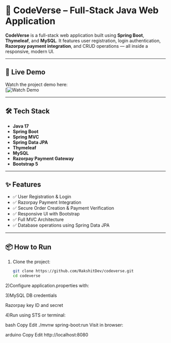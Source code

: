 # 🚀 CodeVerse – Full-Stack Java Web Application

**CodeVerse** is a full-stack web application built using **Spring Boot**, **Thymeleaf**, and **MySQL**. It features user registration, login authentication, **Razorpay payment integration**, and CRUD operations — all inside a responsive, modern UI.

---

## 🎥 Live Demo

Watch the project demo here:  
[![Watch Demo](https://youtu.be/OkFit0MDbsY)

---

## 🛠️ Tech Stack

- **Java 17**
- **Spring Boot**
- **Spring MVC**
- **Spring Data JPA**
- **Thymeleaf**
- **MySQL**
- **Razorpay Payment Gateway**
- **Bootstrap 5**

---

## ✨ Features

- ✅ User Registration & Login
- ✅ Razorpay Payment Integration
- ✅ Secure Order Creation & Payment Verification
- ✅ Responsive UI with Bootstrap
- ✅ Full MVC Architecture
- ✅ Database operations using Spring Data JPA

---

## 📦 How to Run

1. Clone the project:
   ```bash
   git clone https://github.com/RakshitDev/codeverse.git
   cd codeverse
   
   
 2)Configure application.properties with:

3)MySQL DB credentials

Razorpay key ID and secret

4)Run using STS or terminal:

bash
Copy
Edit
./mvnw spring-boot:run
Visit in browser:

arduino
Copy
Edit
http://localhost:8080
   
   
   
